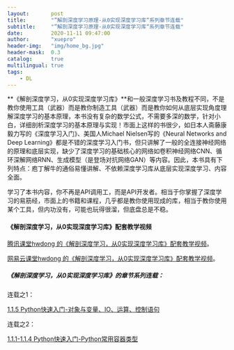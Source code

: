 ```yaml
---
layout:       post
title:        "”解剖深度学习原理-从0实现深度学习库“系列章节连载"
subtitle:     "”解剖深度学习原理-从0实现深度学习库“系列章节连载"
date:         2020-11-11 09:47:00
author:       "xuepro"
header-img:   "img/home_bg.jpg"
header-mask:  0.3
catalog:      true
multilingual: true
tags:
    - DL
---
```


**《解剖深度学习，从0实现深度学习库》**和一般深度学习书及教程不同，不是教你使用工具（武器）而是教你制造工具（武器）而是教你如何从底层实现角度理解深度学习的基本原理，本书没有复杂的数学公式，不需要多深的数学，针对小白，详细剖析深度学习的基本原理与实现！市面上这样的书很少，如日本人斋藤康毅力写的《深度学习入门》、美国人Michael Nielsen写的《Neural Networks and Deep Learning》都是不错的深度学习入门书，但只讲解了一般的全连接神经网络的原理和底层实现，缺少了深度学习的基础核心的网络如卷积神经网络CNN、循环深解网络RNN、生成模型（是登场对抗网络GAN）等内容。因此，本书具有下列特点：庖丁解牛的通俗易懂讲解、不依赖深度学习库从底层实现深度学习、内容全面。

学习了本书内容，你不再是API调用工，而是API开发者。相当于你掌握了深度学习的易筋经，市面上的书籍和课程，几乎都是教你使用现成的库，相当于教你使用某个工具，但内功没有，可能也玩得很溜，但底盘总是不稳。

#### 《解剖深度学习，从0实现深度学习库》配套教学视频

[腾讯课堂hwdong 的《解剖深度学习，从0实现深度学习库》配套教学视频](https://ke.qq.com/course/2996033?tuin=ac5537fd)。

[网易云课堂hwdong 的《解剖深度学习，从0实现深度学习库》配套教学视频](https://study.163.com/course/courseMain.htm?courseId=1210746801&share=2&shareId=400000000236023)。



##### 《解剖深度学习，从0实现深度学习库》的章节系列连载：

连载之1：

[1.1.5 Python快速入门-对象与变量、IO、运算、控制语句](https://www.jianshu.com/p/c228c746daae)


连载之2：

[1.1.1-1.1.4 Python快速入门-Python常用容器类型](https://www.jianshu.com/p/160224b94529)
